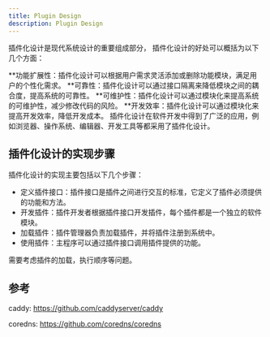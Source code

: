 ```yaml
---
title: Plugin Design
description: Plugin Design
---
```


插件化设计是现代系统设计的重要组成部分， 插件化设计的好处可以概括为以下几个方面：

**功能扩展性：插件化设计可以根据用户需求灵活添加或删除功能模块，满足用户的个性化需求。
**可靠性：插件化设计可以通过接口隔离来降低模块之间的耦合度，提高系统的可靠性。
**可维护性：插件化设计可以通过模块化来提高系统的可维护性，减少修改代码的风险。
**开发效率：插件化设计可以通过模块化来提高开发效率，降低开发成本。
插件化设计在软件开发中得到了广泛的应用，例如浏览器、操作系统、编辑器、开发工具等都采用了插件化设计。

## 插件化设计的实现步骤

插件化设计的实现主要包括以下几个步骤：

- 定义插件接口：插件接口是插件之间进行交互的标准，它定义了插件必须提供的功能和方法。
- 开发插件：插件开发者根据插件接口开发插件，每个插件都是一个独立的软件模块。
- 加载插件：插件管理器负责加载插件，并将插件注册到系统中。
- 使用插件：主程序可以通过插件接口调用插件提供的功能。

需要考虑插件的加载，执行顺序等问题。

## 参考

caddy: <https://github.com/caddyserver/caddy>

coredns: <https://github.com/coredns/coredns>
